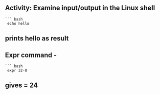 ## Activity: Examine input/output in the Linux shell
    ``` bash
     echo hello

## prints hello as result

## Expr command -
    ``` bash
     expr 32-8

##  gives  = 24
